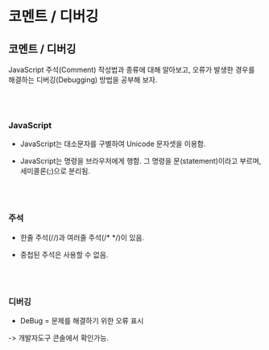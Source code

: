 # 코멘트 / 디버깅

## 코멘트 / 디버깅
JavaScript 주석(Comment) 작성법과 종류에 대해 알아보고, 오류가 발생한 경우를 해결하는 디버깅(Debugging) 방법을 공부해 보자.

<br/>
<br/>

### JavaScript
- JavaScript는 대소문자를 구별하여 Unicode 문자셋을 이용함.

- JavaScript는 명령을 브라우저에게 행함. 그 명령을 문(statement)이라고 부르며, 세미콜론(;)으로 분리됨.


<br/>
<br/>

### 주석
- 한줄 주석(//)과 여러줄 주석(/* */)이 있음.

- 중첩된 주석은 사용할 수 없음.

<br/>
<br/>

### 디버깅
- DeBug = 문제를 해결하기 위한 오류 표시

-> 개발자도구 콘솔에서 확인가능.


<br/>
<br/>
<br/>